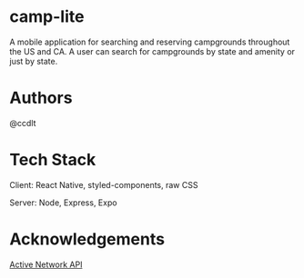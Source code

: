 # camp-lite
 A mobile application for searching and reserving campgrounds throughout the US and CA. A user can search for campgrounds by state and amenity or just by state.
 
# Authors
@ccdlt

# Tech Stack
Client: React Native, styled-components, raw CSS

Server: Node, Express, Expo

# Acknowledgements
[Active Network API](https://developer.active.com/apis)
